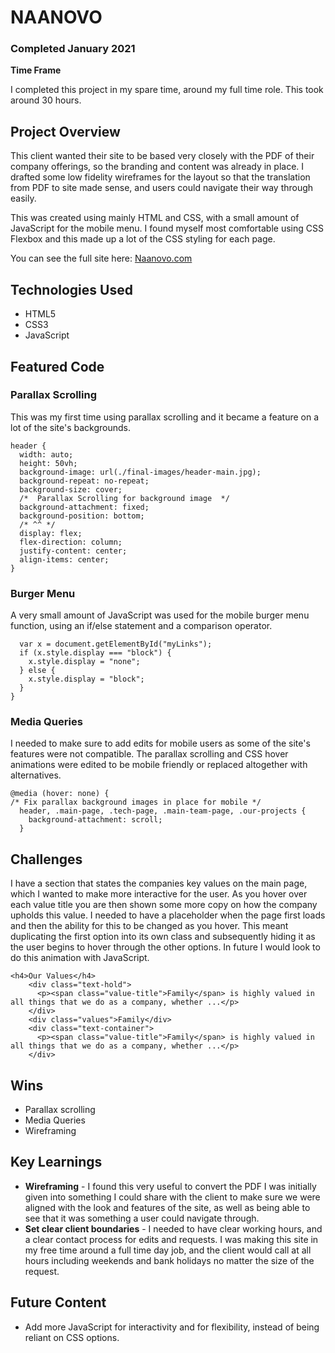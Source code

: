 # NAANOVO
### Completed January 2021

**Time Frame**

I completed this project in my spare time, around my full time role. This took around 30 hours.

## Project Overview
This client wanted their site to be based very closely with the PDF of their company offerings, so the branding and content was already in place. I drafted some low fidelity wireframes for the layout so that the translation from PDF to site made sense, and users could navigate their way through easily.

This was created using mainly HTML and CSS, with a small amount of JavaScript for the mobile menu. I found myself most comfortable using CSS Flexbox and this made up a lot of the CSS styling for each page. 

You can see the full site here: [Naanovo.com](http://www.naanovo.com/)

## Technologies Used

- HTML5
- CSS3
- JavaScript

## Featured Code

### Parallax Scrolling

This was my first time using parallax scrolling and it became a feature on a lot of the site's backgrounds. 

```
header {
  width: auto;
  height: 50vh;
  background-image: url(./final-images/header-main.jpg);
  background-repeat: no-repeat;
  background-size: cover;
  /*  Parallax Scrolling for background image  */
  background-attachment: fixed;
  background-position: bottom;
  /* ^^ */
  display: flex;
  flex-direction: column;
  justify-content: center;
  align-items: center;
}
```

### Burger Menu

A very small amount of JavaScript was used for the mobile burger menu function, using an if/else statement and a comparison operator. 

```function myFunction() {
  var x = document.getElementById("myLinks");
  if (x.style.display === "block") {
    x.style.display = "none";
  } else {
    x.style.display = "block";
  }
}
```

### Media Queries

I needed to make sure to add edits for mobile users as some of the site's features were not compatible. The parallax scrolling and CSS hover animations were edited to be mobile friendly or replaced altogether with alternatives.

```
@media (hover: none) {
/* Fix parallax background images in place for mobile */
  header, .main-page, .tech-page, .main-team-page, .our-projects {
    background-attachment: scroll;
  }
```

## Challenges

I have a section that states the companies key values on the main page, which I wanted to make more interactive for the user. As you hover over each value title you are then shown some more copy on how the company upholds this value. I needed to have a placeholder when the page first loads and then the ability for this to be changed as you hover. This meant duplicating the first option into its own class and subsequently hiding it as the user begins to hover through the other options. In future I would look to do this animation with JavaScript.

```
<h4>Our Values</h4>
    <div class="text-hold">
      <p><span class="value-title">Family</span> is highly valued in all things that we do as a company, whether ...</p>
    </div>
    <div class="values">Family</div>
    <div class="text-container">
      <p><span class="value-title">Family</span> is highly valued in all things that we do as a company, whether ...</p>
    </div>
```

## Wins

- Parallax scrolling
- Media Queries
- Wireframing

## Key Learnings

- **Wireframing** - I found this very useful to convert the PDF I was initially given into something I could share with the client to make sure we were aligned with the look and features of the site, as well as being able to see that it was something a user could navigate through.
- **Set clear client boundaries** - I needed to have clear working hours, and a clear contact process for edits and requests. I was making this site in my free time around a full time day job, and the client would call at all hours including weekends and bank holidays no matter the size of the request.

## Future Content

- Add more JavaScript for interactivity and for flexibility, instead of being reliant on CSS options.
